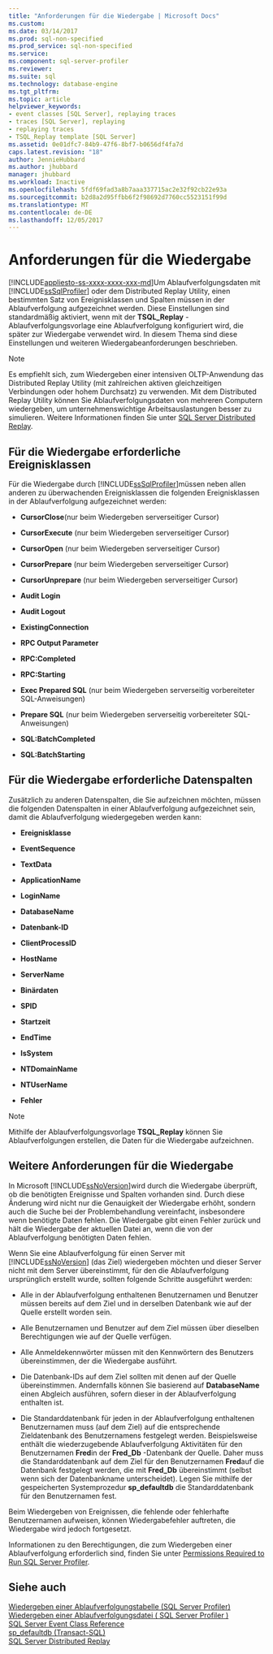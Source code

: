 ```yaml
---
title: "Anforderungen für die Wiedergabe | Microsoft Docs"
ms.custom: 
ms.date: 03/14/2017
ms.prod: sql-non-specified
ms.prod_service: sql-non-specified
ms.service: 
ms.component: sql-server-profiler
ms.reviewer: 
ms.suite: sql
ms.technology: database-engine
ms.tgt_pltfrm: 
ms.topic: article
helpviewer_keywords:
- event classes [SQL Server], replaying traces
- traces [SQL Server], replaying
- replaying traces
- TSQL_Replay template [SQL Server]
ms.assetid: 0e01dfc7-84b9-47f6-8bf7-b0656df4fa7d
caps.latest.revision: "18"
author: JennieHubbard
ms.author: jhubbard
manager: jhubbard
ms.workload: Inactive
ms.openlocfilehash: 5fdf69fad3a8b7aaa337715ac2e32f92cb22e93a
ms.sourcegitcommit: b2d8a2d95ffbb6f2f98692d7760cc5523151f99d
ms.translationtype: MT
ms.contentlocale: de-DE
ms.lasthandoff: 12/05/2017
---
```

# <a name="replay-requirements"></a>Anforderungen für die Wiedergabe
[!INCLUDE[appliesto-ss-xxxx-xxxx-xxx-md](../../includes/appliesto-ss-xxxx-xxxx-xxx-md.md)]Um Ablaufverfolgungsdaten mit [!INCLUDE[ssSqlProfiler](../../includes/sssqlprofiler-md.md)] oder dem Distributed Replay Utility, einen bestimmten Satz von Ereignisklassen und Spalten müssen in der Ablaufverfolgung aufgezeichnet werden. Diese Einstellungen sind standardmäßig aktiviert, wenn mit der **TSQL_Replay** -Ablaufverfolgungsvorlage eine Ablaufverfolgung konfiguriert wird, die später zur Wiedergabe verwendet wird. In diesem Thema sind diese Einstellungen und weiteren Wiedergabeanforderungen beschrieben.  
  
> [!NOTE]  
>  Es empfiehlt sich, zum Wiedergeben einer intensiven OLTP-Anwendung das Distributed Replay Utility (mit zahlreichen aktiven gleichzeitigen Verbindungen oder hohem Durchsatz) zu verwenden. Mit dem Distributed Replay Utility können Sie Ablaufverfolgungsdaten von mehreren Computern wiedergeben, um unternehmenswichtige Arbeitsauslastungen besser zu simulieren. Weitere Informationen finden Sie unter [SQL Server Distributed Replay](../../tools/distributed-replay/sql-server-distributed-replay.md).  
  
## <a name="event-classes-required-for-replay"></a>Für die Wiedergabe erforderliche Ereignisklassen  
 Für die Wiedergabe durch [!INCLUDE[ssSqlProfiler](../../includes/sssqlprofiler-md.md)]müssen neben allen anderen zu überwachenden Ereignisklassen die folgenden Ereignisklassen in der Ablaufverfolgung aufgezeichnet werden:  
  
-   **CursorClose**(nur beim Wiedergeben serverseitiger Cursor)  
  
-   **CursorExecute** (nur beim Wiedergeben serverseitiger Cursor)  
  
-   **CursorOpen** (nur beim Wiedergeben serverseitiger Cursor)  
  
-   **CursorPrepare** (nur beim Wiedergeben serverseitiger Cursor)  
  
-   **CursorUnprepare** (nur beim Wiedergeben serverseitiger Cursor)  
  
-   **Audit Login**  
  
-   **Audit Logout**  
  
-   **ExistingConnection**  
  
-   **RPC Output Parameter**  
  
-   **RPC:Completed**  
  
-   **RPC:Starting**  
  
-   **Exec Prepared SQL** (nur beim Wiedergeben serverseitig vorbereiteter SQL-Anweisungen)  
  
-   **Prepare SQL** (nur beim Wiedergeben serverseitig vorbereiteter SQL-Anweisungen)  
  
-   **SQL:BatchCompleted**  
  
-   **SQL:BatchStarting**  
  
## <a name="data-columns-required-for-replay"></a>Für die Wiedergabe erforderliche Datenspalten  
 Zusätzlich zu anderen Datenspalten, die Sie aufzeichnen möchten, müssen die folgenden Datenspalten in einer Ablaufverfolgung aufgezeichnet sein, damit die Ablaufverfolgung wiedergegeben werden kann:  
  
-   **Ereignisklasse**  
  
-   **EventSequence**  
  
-   **TextData**  
  
-   **ApplicationName**  
  
-   **LoginName**  
  
-   **DatabaseName**  
  
-   **Datenbank-ID**  
  
-   **ClientProcessID**  
  
-   **HostName**  
  
-   **ServerName**  
  
-   **Binärdaten**  
  
-   **SPID**  
  
-   **Startzeit**  
  
-   **EndTime**  
  
-   **IsSystem**  
  
-   **NTDomainName**  
  
-   **NTUserName**  
  
-   **Fehler**  
  
> [!NOTE]  
>  Mithilfe der Ablaufverfolgungsvorlage **TSQL_Replay** können Sie Ablaufverfolgungen erstellen, die Daten für die Wiedergabe aufzeichnen.  
  
## <a name="other-replay-requirements"></a>Weitere Anforderungen für die Wiedergabe  
 In Microsoft [!INCLUDE[ssNoVersion](../../includes/ssnoversion-md.md)]wird durch die Wiedergabe überprüft, ob die benötigten Ereignisse und Spalten vorhanden sind. Durch diese Änderung wird nicht nur die Genauigkeit der Wiedergabe erhöht, sondern auch die Suche bei der Problembehandlung vereinfacht, insbesondere wenn benötigte Daten fehlen. Die Wiedergabe gibt einen Fehler zurück und hält die Wiedergabe der aktuellen Datei an, wenn die von der Ablaufverfolgung benötigten Daten fehlen.  
  
 Wenn Sie eine Ablaufverfolgung für einen Server mit [!INCLUDE[ssNoVersion](../../includes/ssnoversion-md.md)] (das Ziel) wiedergeben möchten und dieser Server nicht mit dem Server übereinstimmt, für den die Ablaufverfolgung ursprünglich erstellt wurde, sollten folgende Schritte ausgeführt werden:  
  
-   Alle in der Ablaufverfolgung enthaltenen Benutzernamen und Benutzer müssen bereits auf dem Ziel und in derselben Datenbank wie auf der Quelle erstellt worden sein.  
  
-   Alle Benutzernamen und Benutzer auf dem Ziel müssen über dieselben Berechtigungen wie auf der Quelle verfügen.  
  
-   Alle Anmeldekennwörter müssen mit den Kennwörtern des Benutzers übereinstimmen, der die Wiedergabe ausführt.  
  
-   Die Datenbank-IDs auf dem Ziel sollten mit denen auf der Quelle übereinstimmen. Andernfalls können Sie basierend auf **DatabaseName** einen Abgleich ausführen, sofern dieser in der Ablaufverfolgung enthalten ist.  
  
-   Die Standarddatenbank für jeden in der Ablaufverfolgung enthaltenen Benutzernamen muss (auf dem Ziel) auf die entsprechende Zieldatenbank des Benutzernamens festgelegt werden. Beispielsweise enthält die wiederzugebende Ablaufverfolgung Aktivitäten für den Benutzernamen **Fred**in der **Fred_Db** -Datenbank der Quelle. Daher muss die Standarddatenbank auf dem Ziel für den Benutzernamen **Fred**auf die Datenbank festgelegt werden, die mit **Fred_Db** übereinstimmt (selbst wenn sich der Datenbankname unterscheidet). Legen Sie mithilfe der gespeicherten Systemprozedur **sp_defaultdb** die Standarddatenbank für den Benutzernamen fest.  
  
 Beim Wiedergeben von Ereignissen, die fehlende oder fehlerhafte Benutzernamen aufweisen, können Wiedergabefehler auftreten, die Wiedergabe wird jedoch fortgesetzt.  
  
 Informationen zu den Berechtigungen, die zum Wiedergeben einer Ablaufverfolgung erforderlich sind, finden Sie unter [Permissions Required to Run SQL Server Profiler](../../tools/sql-server-profiler/permissions-required-to-run-sql-server-profiler.md).  
  
## <a name="see-also"></a>Siehe auch  
 [Wiedergeben einer Ablaufverfolgungstabelle &#40;SQL Server Profiler&#41;](../../tools/sql-server-profiler/replay-a-trace-table-sql-server-profiler.md)   
 [Wiedergeben einer Ablaufverfolgungsdatei &#40; SQL Server Profiler &#41;](../../tools/sql-server-profiler/replay-a-trace-file-sql-server-profiler.md)   
 [SQL Server Event Class Reference](../../relational-databases/event-classes/sql-server-event-class-reference.md)   
 [sp_defaultdb &#40;Transact-SQL&#41;](../../relational-databases/system-stored-procedures/sp-defaultdb-transact-sql.md)   
 [SQL Server Distributed Replay](../../tools/distributed-replay/sql-server-distributed-replay.md)  
  
  
